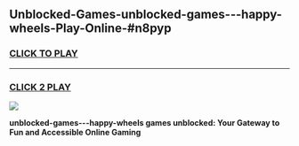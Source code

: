 
## Unblocked-Games-unblocked-games---happy-wheels-Play-Online-#n8pyp
<h3>
<a href="https://premium.freeplayer.one?title=unblocked-games---happy-wheels&ref=27F">CLICK TO PLAY</a></h3>
<hr>

<h3>
<a href="https://premium.freeplayer.one?title=unblocked-games---happy-wheels&ref=27F">CLICK 2 PLAY</a>
  
</h3>

<a href="https://premium.freeplayer.one?title=unblocked-games---happy-wheels&ref=27F"><img src="https://clearcache.store/games.png"></a>


**unblocked-games---happy-wheels games unblocked: Your Gateway to Fun and Accessible Online Gaming**
